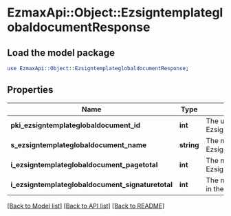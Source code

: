 # EzmaxApi::Object::EzsigntemplateglobaldocumentResponse

## Load the model package
```perl
use EzmaxApi::Object::EzsigntemplateglobaldocumentResponse;
```

## Properties
Name | Type | Description | Notes
------------ | ------------- | ------------- | -------------
**pki_ezsigntemplateglobaldocument_id** | **int** | The unique ID of the Ezsigntemplateglobaldocument | 
**s_ezsigntemplateglobaldocument_name** | **string** | The name of the Ezsigntemplateglobaldocument. | 
**i_ezsigntemplateglobaldocument_pagetotal** | **int** | The number of pages in the Ezsigntemplateglobaldocument. | 
**i_ezsigntemplateglobaldocument_signaturetotal** | **int** | The number of total signatures in the Ezsigntemplateglobal. | 

[[Back to Model list]](../README.md#documentation-for-models) [[Back to API list]](../README.md#documentation-for-api-endpoints) [[Back to README]](../README.md)


